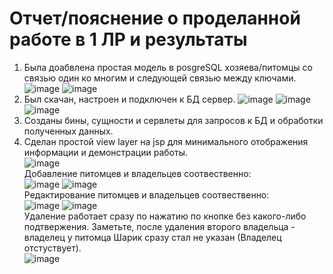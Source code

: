 # Отчет/пояснение о проделанной работе в 1 ЛР и результаты
1) Была доабвлена простая модель в posgreSQL хозяева/питомцы со связью один ко многим и следующей связью между ключами.
![image](https://user-images.githubusercontent.com/62326372/209640888-1eb42499-0dbc-4399-9235-754d8dbe7154.png)
![image](https://user-images.githubusercontent.com/62326372/209641114-50180387-e48e-4fb9-85c3-697a0ebf5fc9.png)
2) Был скачан, настроен и подключен к БД сервер.
![image](https://user-images.githubusercontent.com/62326372/209641575-c30204eb-cccc-434d-9f99-552783d094ca.png)
![image](https://user-images.githubusercontent.com/62326372/209641606-22a9a593-0777-4438-b7a6-d4f8346b622c.png)
![image](https://user-images.githubusercontent.com/62326372/209641644-fc8013e2-d4fe-42de-9d27-cd631687fadf.png)
3) Созданы бины, сущности и сервлеты для запросов к БД и обработки полученных данных.
4) Сделан простой view layer на jsp для минимального отображения информации и демонстрации работы. </br>
![image](https://user-images.githubusercontent.com/62326372/209642349-3ed29170-85f2-4a08-842a-4337d13bd61d.png)</br>
Добавление питомцев и владельцев соотвественно:</br>
![image](https://user-images.githubusercontent.com/62326372/209642565-9af70670-307e-49cc-8bae-788c35e6f1c9.png)
![image](https://user-images.githubusercontent.com/62326372/209642621-53167aba-3abf-4c0d-99b4-e834538d4db1.png)</br>
Редактирование питомцев и владельцев соотвественно:</br>
![image](https://user-images.githubusercontent.com/62326372/209642725-f80263ba-66c7-4ea5-8df9-ec4db0764b17.png)
![image](https://user-images.githubusercontent.com/62326372/209642770-7d3d9dfa-8bfd-4fe3-913c-d979d3a6db04.png)</br>
Удаление работает сразу по нажатию по кнопке без какого-либо подтвержения. 
Заметьте, после удаления второго владельца - владелец у питомца Шарик сразу стал не указан (Владелец отстуствует). </br>
![image](https://user-images.githubusercontent.com/62326372/209643076-e0e69792-be55-43ea-8426-4815bfc4337d.png)
